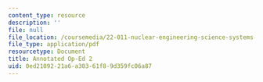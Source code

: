 ```yaml
---
content_type: resource
description: ''
file: null
file_location: /coursemedia/22-011-nuclear-engineering-science-systems-and-society-spring-2020/0ed2109221a6a30361f89d359fc06a87_MIT22_011S20_Anno_Op_Ed_2.pdf
file_type: application/pdf
resourcetype: Document
title: Annotated Op-Ed 2
uid: 0ed21092-21a6-a303-61f8-9d359fc06a87
---
```


